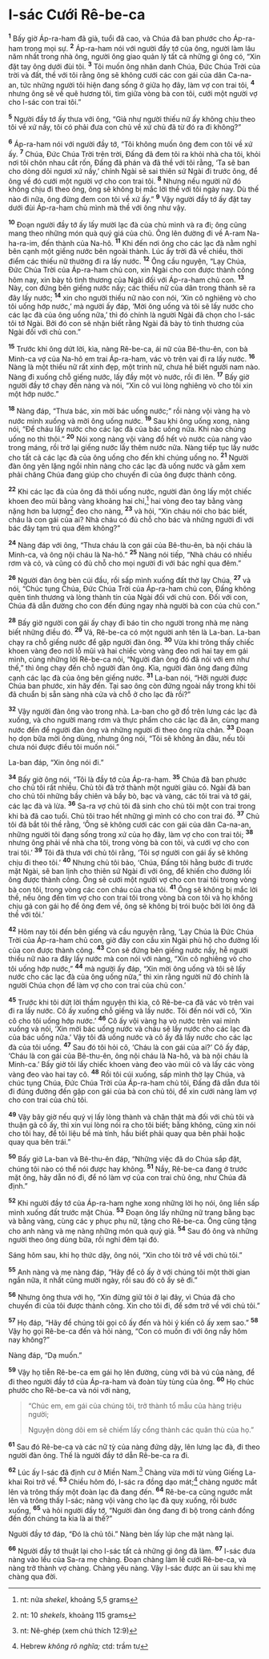 # I-sác Cưới Rê-be-ca
<sup><b>1</b></sup> Bấy giờ Áp-ra-ham đã già, tuổi đã cao, và Chúa đã ban phước cho Áp-ra-ham trong mọi sự. <sup><b>2</b></sup> Áp-ra-ham nói với người đầy tớ của ông, người làm lâu năm nhất trong nhà ông, người ông giao quản lý tất cả những gì ông có, “Xin đặt tay ông dưới đùi tôi. <sup><b>3</b></sup> Tôi muốn ông nhân danh Chúa, Ðức Chúa Trời của trời và đất, thề với tôi rằng ông sẽ không cưới các con gái của dân Ca-na-an, tức những người tôi hiện đang sống ở giữa họ đây, làm vợ con trai tôi, <sup><b>4</b></sup> nhưng ông sẽ về quê hương tôi, tìm giữa vòng bà con tôi, cưới một người vợ cho I-sác con trai tôi.”

<sup><b>5</b></sup> Người đầy tớ ấy thưa với ông, “Giả như người thiếu nữ ấy không chịu theo tôi về xứ nầy, tôi có phải đưa con chủ về xứ chủ đã từ đó ra đi không?”

<sup><b>6</b></sup> Áp-ra-ham nói với người đầy tớ, “Tôi không muốn ông đem con tôi về xứ ấy. <sup><b>7</b></sup> Chúa, Ðức Chúa Trời trên trời, Ðấng đã đem tôi ra khỏi nhà cha tôi, khỏi nơi tôi chôn nhau cắt rốn, Ðấng đã phán và đã thề với tôi rằng, ‘Ta sẽ ban cho dòng dõi ngươi xứ nầy,’ chính Ngài sẽ sai thiên sứ Ngài đi trước ông, để ông về đó cưới một người vợ cho con trai tôi. <sup><b>8</b></sup> Nhưng nếu người nữ đó không chịu đi theo ông, ông sẽ không bị mắc lời thề với tôi ngày nay. Dù thế nào đi nữa, ông đừng đem con tôi về xứ ấy.” <sup><b>9</b></sup> Vậy người đầy tớ ấy đặt tay dưới đùi Áp-ra-ham chủ mình mà thề với ông như vậy.

<sup><b>10</b></sup> Ðoạn người đầy tớ ấy lấy mười lạc đà của chủ mình và ra đi; ông cũng mang theo những món quà quý giá của chủ. Ông lên đường đi về A-ram Na-ha-ra-im, đến thành của Na-hô. <sup><b>11</b></sup> Khi đến nơi ông cho các lạc đà nằm nghỉ bên cạnh một giếng nước bên ngoài thành. Lúc ấy trời đã về chiều, thời điểm các thiếu nữ thường đi ra lấy nước. <sup><b>12</b></sup> Ông cầu nguyện, “Lạy Chúa, Ðức Chúa Trời của Áp-ra-ham chủ con, xin Ngài cho con được thành công hôm nay, xin bày tỏ tình thương của Ngài đối với Áp-ra-ham chủ con. <sup><b>13</b></sup> Này, con đứng bên giếng nước nầy; các thiếu nữ của dân trong thành sẽ ra đây lấy nước; <sup><b>14</b></sup> xin cho người thiếu nữ nào con nói, ‘Xin cô nghiêng vò cho tôi uống hớp nước,’ mà người ấy đáp, ‘Mời ông uống và tôi sẽ lấy nước cho các lạc đà của ông uống nữa,’ thì đó chính là người Ngài đã chọn cho I-sác tôi tớ Ngài. Bởi đó con sẽ nhận biết rằng Ngài đã bày tỏ tình thương của Ngài đối với chủ con.”

<sup><b>15</b></sup> Trước khi ông dứt lời, kìa, nàng Rê-be-ca, ái nữ của Bê-thu-ên, con bà Minh-ca vợ của Na-hô em trai Áp-ra-ham, vác vò trên vai đi ra lấy nước. <sup><b>16</b></sup> Nàng là một thiếu nữ rất xinh đẹp, một trinh nữ, chưa hề biết người nam nào. Nàng đi xuống chỗ giếng nước, lấy đầy một vò nước, rồi đi lên. <sup><b>17</b></sup> Bấy giờ người đầy tớ chạy đến nàng và nói, “Xin cô vui lòng nghiêng vò cho tôi xin một hớp nước.”

<sup><b>18</b></sup> Nàng đáp, “Thưa bác, xin mời bác uống nước;” rồi nàng vội vàng hạ vò nước mình xuống và mời ông uống nước. <sup><b>19</b></sup> Sau khi ông uống xong, nàng nói, “Ðể cháu lấy nước cho các lạc đà của bác uống nữa. Khi nào chúng uống no thì thôi.” <sup><b>20</b></sup> Nói xong nàng vội vàng đổ hết vò nước của nàng vào trong máng, rồi trở lại giếng nước lấy thêm nước nữa. Nàng tiếp tục lấy nước cho tất cả các lạc đà của ông uống cho đến khi chúng uống no. <sup><b>21</b></sup> Người đàn ông yên lặng ngồi nhìn nàng cho các lạc đà uống nước và gẫm xem phải chăng Chúa đang giúp cho chuyến đi của ông được thành công.

<sup><b>22</b></sup> Khi các lạc đà của ông đã thôi uống nước, người đàn ông lấy một chiếc khoen đeo mũi bằng vàng khoảng hai chỉ,[^1-4e9a6cd9-1472-4d70-88ec-a4c90f260430] hai vòng đeo tay bằng vàng nặng hơn ba lượng[^2-4e9a6cd9-1472-4d70-88ec-a4c90f260430] đeo cho nàng, <sup><b>23</b></sup> và hỏi, “Xin cháu nói cho bác biết, cháu là con gái của ai? Nhà cháu có đủ chỗ cho bác và những người đi với bác đây tạm trú qua đêm không?”

<sup><b>24</b></sup> Nàng đáp với ông, “Thưa cháu là con gái của Bê-thu-ên, bà nội cháu là Minh-ca, và ông nội cháu là Na-hô.” <sup><b>25</b></sup> Nàng nói tiếp, “Nhà cháu có nhiều rơm và cỏ, và cũng có đủ chỗ cho mọi người đi với bác nghỉ qua đêm.”

<sup><b>26</b></sup> Người đàn ông bèn cúi đầu, rồi sấp mình xuống đất thờ lạy Chúa, <sup><b>27</b></sup> và nói, “Chúc tụng Chúa, Ðức Chúa Trời của Áp-ra-ham chủ con, Ðấng không quên tình thương và lòng thành tín của Ngài đối với chủ con. Ðối với con, Chúa đã dẫn đường cho con đến đúng ngay nhà người bà con của chủ con.”

<sup><b>28</b></sup> Bấy giờ người con gái ấy chạy đi báo tin cho người trong nhà mẹ nàng biết những điều đó. <sup><b>29</b></sup> Vả, Rê-be-ca có một người anh tên là La-ban. La-ban chạy ra chỗ giếng nước để gặp người đàn ông. <sup><b>30</b></sup> Vừa khi trông thấy chiếc khoen vàng đeo nơi lỗ mũi và hai chiếc vòng vàng đeo nơi hai tay em gái mình, cùng những lời Rê-be-ca nói, “Người đàn ông đó đã nói với em như thế,” thì ông chạy đến chỗ người đàn ông. Kìa, người đàn ông đang đứng cạnh các lạc đà của ông bên giếng nước. <sup><b>31</b></sup> La-ban nói, “Hỡi người được Chúa ban phước, xin hãy đến. Tại sao ông còn đứng ngoài nầy trong khi tôi đã chuẩn bị sẵn sàng nhà cửa và chỗ ở cho lạc đà rồi?”

<sup><b>32</b></sup> Vậy người đàn ông vào trong nhà. La-ban cho gỡ đồ trên lưng các lạc đà xuống, và cho người mang rơm và thực phẩm cho các lạc đà ăn, cùng mang nước đến để người đàn ông và những người đi theo ông rửa chân. <sup><b>33</b></sup> Ðoạn họ dọn bữa mời ông dùng, nhưng ông nói, “Tôi sẽ không ăn đâu, nếu tôi chưa nói được điều tôi muốn nói.”

La-ban đáp, “Xin ông nói đi.”

<sup><b>34</b></sup> Bấy giờ ông nói, “Tôi là đầy tớ của Áp-ra-ham. <sup><b>35</b></sup> Chúa đã ban phước cho chủ tôi rất nhiều. Chủ tôi đã trở thành một người giàu có. Ngài đã ban cho chủ tôi những bầy chiên và bầy bò, bạc và vàng, các tôi trai và tớ gái, các lạc đà và lừa. <sup><b>36</b></sup> Sa-ra vợ chủ tôi đã sinh cho chủ tôi một con trai trong khi bà đã cao tuổi. Chủ tôi trao hết những gì mình có cho con trai đó. <sup><b>37</b></sup> Chủ tôi đã bắt tôi thề rằng, ‘Ông sẽ không cưới các con gái của dân Ca-na-an, những người tôi đang sống trong xứ của họ đây, làm vợ cho con trai tôi; <sup><b>38</b></sup> nhưng ông phải về nhà cha tôi, trong vòng bà con tôi, và cưới vợ cho con trai tôi.’ <sup><b>39</b></sup> Tôi đã thưa với chủ tôi rằng, ‘Tôi sợ người con gái ấy sẽ không chịu đi theo tôi.’ <sup><b>40</b></sup> Nhưng chủ tôi bảo, ‘Chúa, Ðấng tôi hằng bước đi trước mặt Ngài, sẽ ban lịnh cho thiên sứ Ngài đi với ông, để khiến cho đường lối ông được thành công. Ông sẽ cưới một người vợ cho con trai tôi trong vòng bà con tôi, trong vòng các con cháu của cha tôi. <sup><b>41</b></sup> Ông sẽ không bị mắc lời thề, nếu ông đến tìm vợ cho con trai tôi trong vòng bà con tôi và họ không chịu gả con gái họ để ông đem về, ông sẽ không bị trói buộc bởi lời ông đã thề với tôi.’

<sup><b>42</b></sup> Hôm nay tôi đến bên giếng và cầu nguyện rằng, ‘Lạy Chúa là Ðức Chúa Trời của Áp-ra-ham chủ con, giờ đây con cầu xin Ngài phù hộ cho đường lối của con được thành công. <sup><b>43</b></sup> Con sẽ đứng bên giếng nước nầy, hễ người thiếu nữ nào ra đây lấy nước mà con nói với nàng, “Xin cô nghiêng vò cho tôi uống hớp nước,” <sup><b>44</b></sup> mà người ấy đáp, “Xin mời ông uống và tôi sẽ lấy nước cho các lạc đà của ông uống nữa,” thì xin rằng người nữ đó chính là người Chúa chọn để làm vợ cho con trai của chủ con.’

<sup><b>45</b></sup> Trước khi tôi dứt lời thầm nguyện thì kìa, cô Rê-be-ca đã vác vò trên vai đi ra lấy nước. Cô ấy xuống chỗ giếng và lấy nước. Tôi đến nói với cô, ‘Xin cô cho tôi uống hớp nước.’ <sup><b>46</b></sup> Cô ấy vội vàng hạ vò nước trên vai mình xuống và nói, ‘Xin mời bác uống nước và cháu sẽ lấy nước cho các lạc đà của bác uống nữa.’ Vậy tôi đã uống nước và cô ấy đã lấy nước cho các lạc đà của tôi uống. <sup><b>47</b></sup> Sau đó tôi hỏi cô, ‘Cháu là con gái của ai?’ Cô ấy đáp, ‘Cháu là con gái của Bê-thu-ên, ông nội cháu là Na-hô, và bà nội cháu là Minh-ca.’ Bấy giờ tôi lấy chiếc khoen vàng đeo vào mũi cô và lấy các vòng vàng đeo vào hai tay cô. <sup><b>48</b></sup> Rồi tôi cúi xuống, sấp mình thờ lạy Chúa, và chúc tụng Chúa, Ðức Chúa Trời của Áp-ra-ham chủ tôi, Ðấng đã dẫn đưa tôi đi đúng đường đến gặp con gái của bà con chủ tôi, để xin cưới nàng làm vợ cho con trai của chủ tôi.

<sup><b>49</b></sup> Vậy bây giờ nếu quý vị lấy lòng thành và chân thật mà đối với chủ tôi và thuận gả cô ấy, thì xin vui lòng nói ra cho tôi biết; bằng không, cũng xin nói cho tôi hay, để tôi liệu bề mà tính, hầu biết phải quay qua bên phải hoặc quay qua bên trái.”

<sup><b>50</b></sup> Bấy giờ La-ban và Bê-thu-ên đáp, “Những việc đã do Chúa sắp đặt, chúng tôi nào có thể nói được hay không. <sup><b>51</b></sup> Nầy, Rê-be-ca đang ở trước mặt ông, hãy dẫn nó đi, để nó làm vợ của con trai chủ ông, như Chúa đã định.”

<sup><b>52</b></sup> Khi người đầy tớ của Áp-ra-ham nghe xong những lời họ nói, ông liền sấp mình xuống đất trước mặt Chúa. <sup><b>53</b></sup> Ðoạn ông lấy những nữ trang bằng bạc và bằng vàng, cùng các y phục phụ nữ, tặng cho Rê-be-ca. Ông cũng tặng cho anh nàng và mẹ nàng những món quà quý giá. <sup><b>54</b></sup> Sau đó ông và những người theo ông dùng bữa, rồi nghỉ đêm tại đó.

Sáng hôm sau, khi họ thức dậy, ông nói, “Xin cho tôi trở về với chủ tôi.”

<sup><b>55</b></sup> Anh nàng và mẹ nàng đáp, “Hãy để cô ấy ở với chúng tôi một thời gian ngắn nữa, ít nhất cũng mười ngày, rồi sau đó cô ấy sẽ đi.”

<sup><b>56</b></sup> Nhưng ông thưa với họ, “Xin đừng giữ tôi ở lại đây, vì Chúa đã cho chuyến đi của tôi được thành công. Xin cho tôi đi, để sớm trở về với chủ tôi.”

<sup><b>57</b></sup> Họ đáp, “Hãy để chúng tôi gọi cô ấy đến và hỏi ý kiến cô ấy xem sao.” <sup><b>58</b></sup> Vậy họ gọi Rê-be-ca đến và hỏi nàng, “Con có muốn đi với ông nầy hôm nay không?”

Nàng đáp, “Dạ muốn.”

<sup><b>59</b></sup> Vậy họ tiễn Rê-be-ca em gái họ lên đường, cùng với bà vú của nàng, để đi theo người đầy tớ của Áp-ra-ham và đoàn tùy tùng của ông. <sup><b>60</b></sup> Họ chúc phước cho Rê-be-ca và nói với nàng,

> “Chúc em, em gái của chúng tôi, trở thành tổ mẫu của hàng triệu người;
> 
> Nguyện dòng dõi em sẽ chiếm lấy cổng thành các quân thù của họ.”

<sup><b>61</b></sup> Sau đó Rê-be-ca và các nữ tỳ của nàng đứng dậy, lên lưng lạc đà, đi theo người đàn ông. Thế là người đầy tớ dẫn Rê-be-ca ra đi.

<sup><b>62</b></sup> Lúc ấy I-sác đã định cư ở Miền Nam.[^3-4e9a6cd9-1472-4d70-88ec-a4c90f260430] Chàng vừa mới từ vùng Giếng La-khai Roi trở về. <sup><b>63</b></sup> Chiều hôm đó, I-sác ra đồng dạo mát;[^4-4e9a6cd9-1472-4d70-88ec-a4c90f260430] chàng ngước mắt lên và trông thấy một đoàn lạc đà đang đến. <sup><b>64</b></sup> Rê-be-ca cũng ngước mắt lên và trông thấy I-sác; nàng vội vàng cho lạc đà quỵ xuống, rồi bước xuống, <sup><b>65</b></sup> và hỏi người đầy tớ, “Người đàn ông đang đi bộ trong cánh đồng đến đón chúng ta kia là ai thế?”

Người đầy tớ đáp, “Ðó là chủ tôi.” Nàng bèn lấy lúp che mặt nàng lại.

<sup><b>66</b></sup> Người đầy tớ thuật lại cho I-sác tất cả những gì ông đã làm. <sup><b>67</b></sup> I-sác đưa nàng vào lều của Sa-ra mẹ chàng. Ðoạn chàng làm lễ cưới Rê-be-ca, và nàng trở thành vợ chàng. Chàng yêu nàng. Vậy I-sác được an ủi sau khi mẹ chàng qua đời.

[^1-4e9a6cd9-1472-4d70-88ec-a4c90f260430]: nt: nửa *shekel*, khoảng 5,5 grams
[^2-4e9a6cd9-1472-4d70-88ec-a4c90f260430]: nt: 10 *shekels*, khoảng 115 grams
[^3-4e9a6cd9-1472-4d70-88ec-a4c90f260430]: nt: Nê-ghép (xem chú thích 12:9)
[^4-4e9a6cd9-1472-4d70-88ec-a4c90f260430]: Hebrew *không rõ nghĩa;* ctd: trầm tư